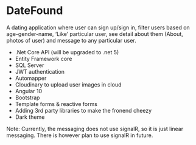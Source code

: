 # DateFound
A dating application where user can sign up/sign in, filter users based on age-gender-name, ‘Like’ particular user, see detail about them (About, photos of user) and message to any particular user.
-	.Net Core API (will be upgraded to .net 5)
-	 Entity Framework core
-	SQL Server
-	JWT authentication
-	Automapper
-	Cloudinary to upload user images in cloud
-	Angular 10 
-	Bootstrap
-	Template forms & reactive forms
-	Adding 3rd party libraries to make the fronend cheezy 
-	Dark theme

Note: Currently, the messaging does not use signalR, so it is just linear messaging. There is however plan to use signalR in future.
